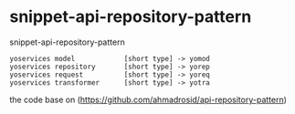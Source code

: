 # snippet-api-repository-pattern
snippet-api-repository-pattern


```
yoservices model            [short type] -> yomod
yoservices repository       [short type] -> yorep
yoservices request          [short type] -> yoreq
yoservices transformer      [short type] -> yotra
``` 

the code base on 
(https://github.com/ahmadrosid/api-repository-pattern)
